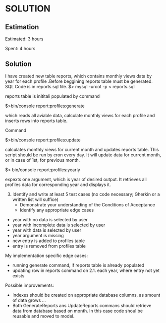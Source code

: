 SOLUTION
========

Estimation
----------
Estimated: 3 hours

Spent: 4 hours


Solution
--------
I have created new table reports, which contains monthly views data by year for each profile .Before beggining reports table must be generated. SQL Code is in reports.sql file.
$> mysql -uroot -p < reports.sql

reports table is inititali populated by command

$>bin/console report:profiles:generate

which reads all aviable data, calculate monthly views for each profile and inserts rows into reports table.


Command 

$>bin/console report:profiles:update

calculates monthly views for current month and updates reports table. This script should be run by cron every day. It will update data for current month, or in case of 1st, for previous month.


$> bin/console report:profiles:yearly <year>

expexts one argument, which is year of desired output. It retrieves all profiles data for corresponding year and displays it.



3. Identify and write at least 5 test cases (no code necessary; Gherkin or a written list will suffice)
    - Demonstrate your understanding of the Conditions of Acceptance
    - Identify any appropriate edge cases

- year with no data is selected by user
- year with incomplete data is selected by user
- year with data is selected by user
- year argument is missing
- new entry is added to profiles table 
- entry is removed from profiles table

My implementation specific edge cases:
 - running generate command, if reports table is already populated
 - updating row in reports command on 2.1. each year, where entry not yet exists


Possible improvements:

 - Indexes should be created on appropriate database columns, as smount of data grows ...
 - Both GenerateReports ans UpdateReports commans should retrieve data from database based on month. In this case code shoul be reusable and moved to model. 